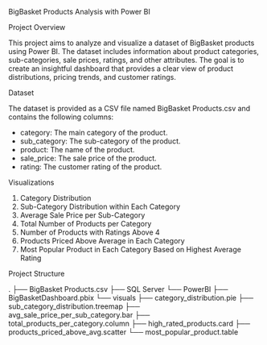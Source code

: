 BigBasket Products Analysis with Power BI

Project Overview

This project aims to analyze and visualize a dataset of BigBasket products using Power BI. The dataset includes information 
about product categories, sub-categories, sale prices, ratings, and other attributes. The goal is to create an insightful 
dashboard that provides a clear view of product distributions, pricing trends, and customer ratings.

Dataset

The dataset is provided as a CSV file named BigBasket Products.csv and contains the following columns:

- category: The main category of the product.
- sub_category: The sub-category of the product.
- product: The name of the product.
- sale_price: The sale price of the product.
- rating: The customer rating of the product.

Visualizations

1. Category Distribution
2. Sub-Category Distribution within Each Category
3. Average Sale Price per Sub-Category
4. Total Number of Products per Category
5. Number of Products with Ratings Above 4
6. Products Priced Above Average in Each Category
7. Most Popular Product in Each Category Based on Highest Average Rating

Project Structure

.
├── BigBasket Products.csv
├── SQL Server
└── PowerBI
    ├── BigBasketDashboard.pbix
    └── visuals
        ├── category_distribution.pie
        ├── sub_category_distribution.treemap
        ├── avg_sale_price_per_sub_category.bar
        ├── total_products_per_category.column
        ├── high_rated_products.card
        ├── products_priced_above_avg.scatter
        └── most_popular_product.table


